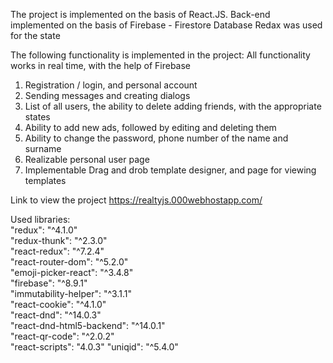 The project is implemented on the basis of React.JS. Back-end implemented on the basis of Firebase - Firestore Database
Redax was used for the state

The following functionality is implemented in the project:
All functionality works in real time, with the help of Firebase
1) Registration / login, and personal account
2) Sending messages and creating dialogs
3) List of all users, the ability to delete adding friends, with the appropriate states
4) Ability to add new ads, followed by editing and deleting them
5) Ability to change the password, phone number of the name and surname
6) Realizable personal user page
7) Implementable Drag and drob template designer, and page for viewing templates

Link to view the project
https://realtyjs.000webhostapp.com/

Used libraries:  
 "redux": "^4.1.0"  
 "redux-thunk": "^2.3.0"   
 "react-redux": "^7.2.4"   
 "react-router-dom": "^5.2.0"    
 "emoji-picker-react": "^3.4.8"    
 "firebase": "^8.9.1"  
 "immutability-helper": "^3.1.1"   
 "react-cookie": "^4.1.0"  
 "react-dnd": "^14.0.3"  
 "react-dnd-html5-backend": "^14.0.1"  
 "react-qr-code": "^2.0.2"  
 "react-scripts": "4.0.3" 
 "uniqid": "^5.4.0" 
